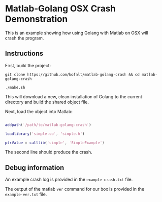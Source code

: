 # Matlab-Golang OSX Crash Demonstration

This is an example showing how using Golang with Matlab on OSX will crash the program.

## Instructions

First, build the project:

```
git clone https://github.com/kofalt/matlab-golang-crash && cd matlab-golang-crash

./make.sh
```

This will download a new, clean installation of Golang to the current directory and build the shared object file.

Next, load the object into Matlab:

```matlab

addpath('/path/to/matlab-golang-crash')

loadlibrary('simple.so', 'simple.h')

ptrValue = calllib('simple', 'SimpleExample')
```

The second line should produce the crash.

## Debug information

An example crash log is provided in the `example-crash.txt` file.

The output of the matlab `ver` command for our box is provided in the `example-ver.txt` file.
